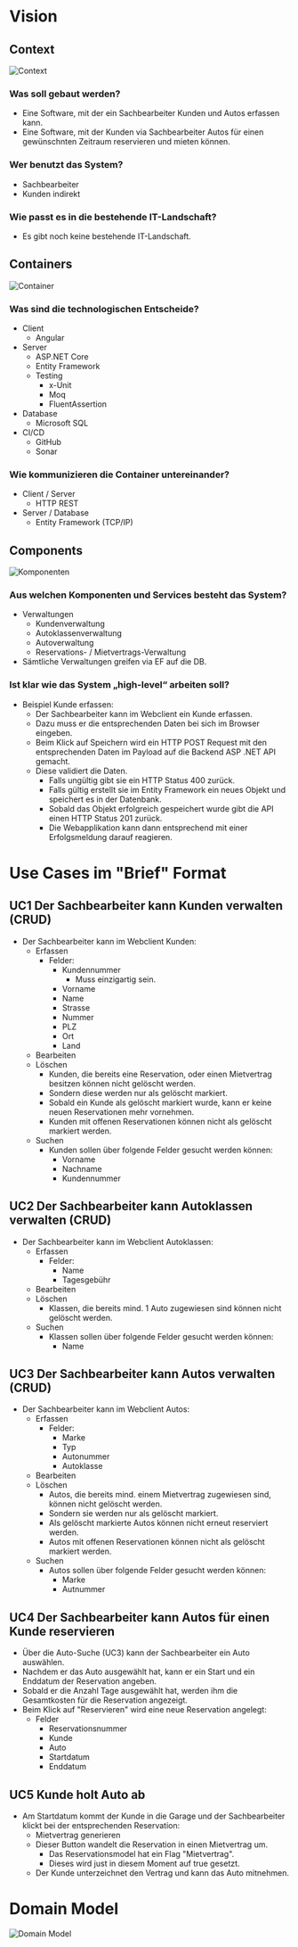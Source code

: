 # Vision

## Context
<img src="./images/context.drawio.svg" alt="Context"/>

### Was soll gebaut werden?
- Eine Software, mit der ein Sachbearbeiter Kunden und Autos erfassen kann.
- Eine Software, mit der Kunden via Sachbearbeiter Autos für einen gewünschnten Zeitraum reservieren und mieten können.

### Wer benutzt das System?
- Sachbearbeiter
- Kunden indirekt

### Wie passt es in die bestehende IT-Landschaft?
- Es gibt noch keine bestehende IT-Landschaft.

## Containers
<img src="./images/container.drawio.svg" alt="Container"/>

### Was sind die technologischen Entscheide?
- Client
    - Angular
- Server
    - ASP.NET Core
    - Entity Framework
    - Testing
        - x-Unit
        - Moq
        - FluentAssertion
- Database
    - Microsoft SQL
- CI/CD
    - GitHub
    - Sonar

### Wie kommunizieren die Container untereinander?
- Client / Server 
    - HTTP REST
- Server / Database
    - Entity Framework (TCP/IP)

## Components
<img src="./images/komponenten.drawio.svg" alt="Komponenten"/>

### Aus welchen Komponenten und Services besteht das System?
- Verwaltungen
    - Kundenverwaltung
    - Autoklassenverwaltung
    - Autoverwaltung
    - Reservations- / Mietvertrags-Verwaltung
- Sämtliche Verwaltungen greifen via EF auf die DB.


### Ist klar wie das System „high-level“ arbeiten soll?
- Beispiel Kunde erfassen:
    - Der Sachbearbeiter kann im Webclient ein Kunde erfassen.
    - Dazu muss er die entsprechenden Daten bei sich im Browser eingeben.
    - Beim Klick auf Speichern wird ein HTTP POST Request mit den entsprechenden Daten im Payload auf die Backend ASP .NET API gemacht.
    - Diese validiert die Daten.
        - Falls ungültig gibt sie ein HTTP Status 400 zurück.
        - Falls gültig erstellt sie im Entity Framework ein neues Objekt und speichert es in der Datenbank.
        - Sobald das Objekt erfolgreich gespeichert wurde gibt die API einen HTTP Status 201 zurück.
        - Die Webapplikation kann dann entsprechend mit einer Erfolgsmeldung darauf reagieren.

# Use Cases im "Brief" Format

## UC1 Der Sachbearbeiter kann Kunden verwalten (CRUD)
- Der Sachbearbeiter kann im Webclient Kunden:
    - Erfassen
        - Felder:
            - Kundennummer
                - Muss einzigartig sein.
            - Vorname
            - Name
            - Strasse
            - Nummer
            - PLZ
            - Ort
            - Land
    - Bearbeiten
    - Löschen
        - Kunden, die bereits eine Reservation, oder einen Mietvertrag besitzen können nicht gelöscht werden. 
        - Sondern diese werden nur als gelöscht markiert.
        - Sobald ein Kunde als gelöscht markiert wurde, kann er keine neuen Reservationen mehr vornehmen.
        - Kunden mit offenen Reservationen können nicht als gelöscht markiert werden.
    - Suchen
        - Kunden sollen über folgende Felder gesucht werden können:
            - Vorname
            - Nachname
            - Kundennummer

## UC2 Der Sachbearbeiter kann Autoklassen verwalten (CRUD)
- Der Sachbearbeiter kann im Webclient Autoklassen:
    - Erfassen
        - Felder:
            - Name
            - Tagesgebühr
    - Bearbeiten
    - Löschen
        - Klassen, die bereits mind. 1 Auto zugewiesen sind können nicht gelöscht werden. 
    - Suchen
        - Klassen sollen über folgende Felder gesucht werden können:
            - Name

## UC3 Der Sachbearbeiter kann Autos verwalten (CRUD)
- Der Sachbearbeiter kann im Webclient Autos:
    - Erfassen
        - Felder:
            - Marke 
            - Typ
            - Autonummer
            - Autoklasse
    - Bearbeiten
    - Löschen
        - Autos, die bereits mind. einem Mietvertrag zugewiesen sind, können nicht gelöscht werden.
        - Sondern sie werden nur als gelöscht markiert.
        - Als gelöscht markierte Autos können nicht erneut reserviert werden.
        - Autos mit offenen Reservationen können nicht als gelöscht markiert werden.
    - Suchen
        - Autos sollen über folgende Felder gesucht werden können:
            - Marke
            - Autnummer

## UC4 Der Sachbearbeiter kann Autos für einen Kunde reservieren
- Über die Auto-Suche (UC3) kann der Sachbearbeiter ein Auto auswählen.
- Nachdem er das Auto ausgewählt hat, kann er ein Start und ein Enddatum der Reservation angeben.
- Sobald er die Anzahl Tage ausgewählt hat, werden ihm die Gesamtkosten für die Reservation angezeigt.
- Beim Klick auf "Reservieren" wird eine neue Reservation angelegt:
    - Felder
        - Reservationsnummer
        - Kunde
        - Auto
        - Startdatum
        - Enddatum

## UC5 Kunde holt Auto ab
- Am Startdatum kommt der Kunde in die Garage und der Sachbearbeiter klickt bei der entsprechenden Reservation:
    - Mietvertrag generieren
    - Dieser Button wandelt die Reservation in einen Mietvertrag um.
        - Das Reservationsmodel hat ein Flag "Mietvertrag".
        - Dieses wird just in diesem Moment auf true gesetzt.
    - Der Kunde unterzeichnet den Vertrag und kann das Auto mitnehmen.  

# Domain Model
<img src="./images/domainmodel.drawio.svg" alt="Domain Model"/>


